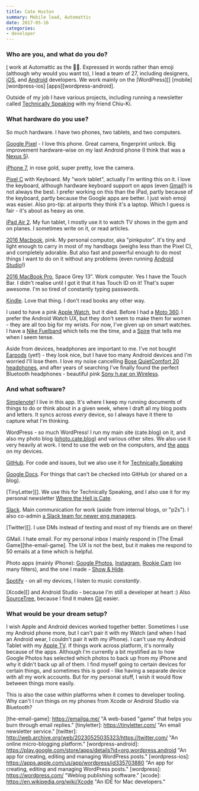 ```yaml
---
title: Cate Huston
summary: Mobile lead, Automattic
date: 2017-05-16
categories:
- developer
---
```


### Who are you, and what do you do?

[I](http://cate.blog/ "Cate's website.") work at Automattic as the 📱👑. Expressed in words rather than emoji (although why would you want to), I lead a team of 27, including designers, [iOS][], and [Android][] developers. We work mainly on the [WordPress][] [mobile][wordpress-ios] [apps][wordpress-android].

Outside of my job I have various projects, including running a newsletter called [Technically Speaking](http://techspeak.email/ "Cate and Chiu-Ki's newsletter.") with my friend Chiu-Ki.

### What hardware do you use?

So much hardware. I have two phones, two tablets, and two computers. 

[Google Pixel][pixel] - I love this phone. Great camera, fingerprint unlock. Big improvement hardware-wise on my last Android phone (I think that was a [Nexus 5][nexus-5]).

[iPhone 7][iphone-7], in rose gold, super pretty, love the camera. 

[Pixel C][pixel-c] with Keyboard. My "work tablet", actually I'm writing this on it. I love the keyboard, although hardware keyboard support on apps (even [Gmail][]!) is not always the best. I prefer working on this than the iPad, partly because of the keyboard, partly because the Google apps are better. I just wish emoji was easier. Also pro-tip: at airports they think it's a laptop. Which I guess is fair - it's about as heavy as one.

[iPad Air 2][ipad-air-2]. My fun tablet, I mostly use it to watch TV shows in the gym and on planes. I sometimes write on it, or read articles.

[2016 Macbook][macbook.2], pink. My personal computor, aka "pinkputor". It's tiny and light enough to carry in most of my handbags (weighs less than the Pixel C), and completely adorable. But also fast and powerful enough to do most things I want to do on it without any problems (even running [Android Studio][android-studio]!)

[2016 MacBook Pro][macbook-pro], Space Grey 13". Work computer. Yes I have the Touch Bar. I didn't realise until I got it that it has Touch ID on it! That's super awesome. I'm so tired of constantly typing passwords.

[Kindle][]. Love that thing. I don't read books any other way.

I used to have a pink [Apple Watch][apple-watch], but it died. Before I had a [Moto 360][moto-360]. I prefer the Android Watch UX, but they don't seem to make them for women - they are all too big for my wrists. For now, I've given up on smart watches. I have a [Nike Fuelband][fuelband] which tells me the time, and a [Spire][] that tells me when I seem tense.

Aside from devices, headphones are important to me. I've not bought [Earpods][] (yet!) - they look nice, but I have too many Android devices and I'm worried I'll lose them. I love my noise cancelling [Bose QuietComfort 20 headphones][quietcomfort-20], and after years of searching I've finally found the perfect Bluetooth headphones - beautiful pink [Sony h.ear on Wireless][mdr-100abn].

### And what software?

[Simplenote][]! I live in this app. It's where I keep my running documents of things to do or think about in a given week, where I draft all my blog posts and letters. It syncs across _every_ device, so I always have it there to capture what I'm thinking.

WordPress - so much WordPress! I run my main site (cate.blog) on it, and also my photo blog ([photo.cate.blog](https://photo.cate.blog "Cate's photo website.")) and various other sites. We also use it very heavily at work. I tend to use the web on the computers, and [the][simplenote-ios] [apps][simplenote-android] on my devices.

[GitHub][]. For code and issues, but we also use it for [Technically Speaking](https://github.com/catehstn/technically-speaking "The Technically Speaking newsletter's repo.")

[Google Docs][google-docs]. For things that can't be checked into GitHub (or shared on a blog).

[TinyLetter][]. We use this for Technically Speaking, and I also use it for my personal newsletter [Where the Hell is Cate](https://tinyletter.com/catehstn "Cate's travel newsletter."). 

[Slack][]. Main communication for work (aside from internal blogs, or "p2s"). I also co-admin [a Slack team for newer eng managers](https://engmanagers.github.io/ "The landing page for the Engineering Managers Slack group.").

[Twitter][]. I use DMs instead of texting and most of my friends are on there!

GMail. I hate email. For my personal inbox I mainly respond in [The Email Game][the-email-game]. The UX is not the best, but it makes me respond to 50 emails at a time which is helpful.

Photo apps (mainly iPhone): [Google Photos][google-photos], [Instagram][], [Rookie Cam][rookie-cam-ios] (so many filters), and the one I made - [Show & Hide][show-and-hide-ios].

[Spotify][] - on all my devices, I listen to music _constantly_.

[Xcode][] and Android Studio - because I'm still a developer at heart :) Also [SourceTree][], because I find it makes [Git][] easier.

### What would be your dream setup?

I wish Apple and Android devices worked together better. Sometimes I use my Android phone more, but I can't pair it with my Watch (and when I had an Android wear, I couldn't pair it with my iPhone). I can't use my Android Tablet with my [Apple TV][apple-tv]. If things work across platform, it's normally because of the apps. Although I'm currently a bit mystified as to how Google Photos has selected which photos to back up from my iPhone and why it didn't back up all of them. I find myself going to certain devices for certain things, and sometimes this is good - like having a separate device with all my work accounts. But for my personal stuff, I wish it would flow between things more easily.

This is also the case within platforms when it comes to developer tooling. Why can't I run things on my phones from Xcode or Android Studio via Bluetooth?

[android-studio]: https://developer.android.com/studio/intro/index.html "An IDE for Android app development."
[android]: https://developers.google.com/android/?csw=1 "A mobile phone platform."
[apple-tv]: https://en.wikipedia.org/wiki/Apple_TV "A device for viewing media on a TV."
[apple-watch]: https://www.apple.com/watch/ "A smartwatch."
[earpods]: https://en.wikipedia.org/wiki/Apple_earbuds "The white headphones included with iPhones."
[fuelband]: https://en.wikipedia.org/wiki/Nike%2B_FuelBand "A fitness wristband."
[git]: https://git-scm.com/ "A version control system."
[github]: https://github.com/ "A Git code repository service."
[gmail]: https://mail.google.com/mail/u/0/ "Web-based email."
[google-docs]: https://en.wikipedia.org/wiki/Google_Docs "A web-based office suite."
[google-photos]: https://www.google.com/photos/about/ "A photo sharing service."
[instagram]: https://www.instagram.com/ "A photo sharing service."
[ios]: https://www.apple.com/ios/ios-16/ "A mobile operating system."
[ipad-air-2]: http://web.archive.org/web/20170320213915/http://www.apple.com/ipad-air-2/ "A tablet device."
[iphone-7]: https://en.wikipedia.org/wiki/IPhone_7 "A 4.7 inch iOS smartphone."
[kindle]: http://web.archive.org/web/20230315012831/http://www.amazon.com/Kindle-Ereader-ebook-reader/dp/B007HCCNJU/ "A digital book reader."
[macbook-pro]: https://www.apple.com/macbook-pro/ "A laptop."
[macbook.2]: https://en.wikipedia.org/wiki/MacBook_(2015_version) "A very thin 12 inch laptop."
[mdr-100abn]: https://electronics.sony.com/audio/headphones/c/all-headphones "Wireless over-the-ear headphones."
[moto-360]: https://en.wikipedia.org/wiki/Moto_360_(1st_generation) "An Android-based smartwatch."
[nexus-5]: http://web.archive.org/web/20150928131701/http://www.google.com:80/nexus/5/ "An Android smartphone."
[pixel-c]: https://en.wikipedia.org/wiki/Pixel_C "A 10.2 inch Android tablet."
[pixel]: https://store.google.com/product/pixel_phone?hl=ja "A 5 inch Android smartphone."
[quietcomfort-20]: http://web.archive.org/web/20150710184510/http://www.bose.com:80/controller?url=/shop_online/headphones/noise_cancelling_headphones/quietcomfort_20/index.jsp "Noise-cancelling in-ear headphones."
[rookie-cam-ios]: https://apps.apple.com/gb/app/rookie-cam-photo-editor-filter/id799406905 "A filter-rich photo editing app."
[show-and-hide-ios]: https://apps.apple.com/us/app/show-hide/id950349795 "A photo filter app."
[simplenote-android]: https://play.google.com/store/apps/details?id=com.automattic.simplenote "A note app with cloud syncing."
[simplenote-ios]: https://apps.apple.com/us/app/simplenote/id289429962 "A note app with cloud syncing."
[simplenote]: https://simplenote.com/ "A note-taking/syncing service."
[slack]: https://slack.com/intl/ja-jp/ "A collaboration service."
[sourcetree]: https://www.sourcetreeapp.com/ "A Mac GUI client for Git, Subversion and Mercurial."
[spire]: https://en.wikipedia.org/wiki/Spire_(activity_tracker) "A wearable activity and stress tracker."
[spotify]: https://open.spotify.com/__noul__?pfhp=2c2ccb58-8a92-4713-a1c0-8b43b3090b49 "A music streaming service."
[the-email-game]: https://emailga.me/ "A web-based "game" that helps you burn through email replies."
[tinyletter]: https://tinyletter.com/ "An email newsletter service."
[twitter]: http://web.archive.org/web/20230525035323/https://twitter.com/ "An online micro-blogging platform."
[wordpress-android]: https://play.google.com/store/apps/details?id=org.wordpress.android "An app for creating, editing and managing WordPress posts."
[wordpress-ios]: https://apps.apple.com/us/app/wordpress/id335703880 "An app for creating, editing and managing WordPress posts."
[wordpress]: https://wordpress.com/ "Weblog publishing software."
[xcode]: https://en.wikipedia.org/wiki/Xcode "An IDE for Mac developers."
